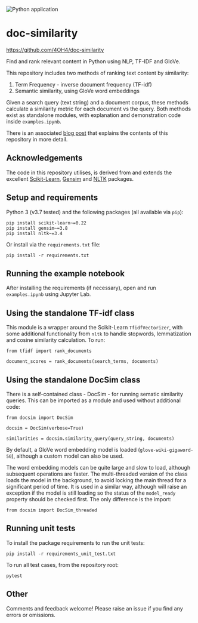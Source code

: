 ![Python application](https://github.com/4OH4/doc-similarity/workflows/Python%20application/badge.svg)

# doc-similarity
https://github.com/4OH4/doc-similarity  

Find and rank relevant content in Python using NLP, TF-IDF and GloVe.

This repository includes two methods of ranking text content by similarity:
 1. Term Frequency - inverse document frequency (TF-idf)
 2. Semantic similarity, using GloVe word embeddings

Given a search query (text string) and a document corpus, these methods calculate a similarity metric for each document vs the query. Both methods exist as standalone modules, with explanation and demonstration code inside `examples.ipynb`.

There is an associated [blog post](https://towardsdatascience.com/how-to-rank-text-content-by-semantic-similarity-4d2419a84c32?source=friends_link&sk=a23730c6fad2744440eb8d4561088aa8) that explains the contents of this repository in more detail.

## Acknowledgements

The code in this repository utilises, is derived from and extends the excellent [Scikit-Learn](https://scikit-learn.org/), [Gensim](https://radimrehurek.com/gensim/) and [NLTK](https://www.nltk.org/) packages. 

## Setup and requirements
Python 3 (v3.7 tested) and the following packages (all available via `pip`):

    pip install scikit-learn~=0.22  
    pip install gensim~=3.8  
    pip install nltk~=3.4  

Or install via the `requirements.txt` file:

    pip install -r requirements.txt

## Running the example notebook

After installing the requirements (if necessary), open and run `examples.ipynb` using Jupyter Lab.

## Using the standalone TF-idf class

This module is a wrapper around the Scikit-Learn `TfidfVectorizer`, with some additional functionality from `nltk` to handle stopwords, lemmatization and cosine similarity calculation. To run:

    from tfidf import rank_documents
    
    document_scores = rank_documents(search_terms, documents)

## Using the standalone DocSim class

There is a self-contained class - DocSim - for running sematic similarity queries. This can be imported as a module and used without additional code:

    from docsim import DocSim
    
    docsim = DocSim(verbose=True)
    
    similarities = docsim.similarity_query(query_string, documents)

By default, a GloVe word embedding model is loaded (`glove-wiki-gigaword-50`), although a custom model can also be used.

The word embedding models can be quite large and slow to load, although subsequent operations are faster. The multi-threaded version of the class loads the model in the background, to avoid locking the main thread for a significant period of time. It is used in a similar way, although will raise an exception if the model is still loading so the status of the `model_ready` property should be checked first. The only difference is the import:

    from docsim import DocSim_threaded

## Running unit tests

To install the package requirements to run the unit tests:

    pip install -r requirements_unit_test.txt

To run all test cases, from the repository root:

    pytest

## Other

Comments and feedback welcome! Please raise an issue if you find any errors or omissions. 
